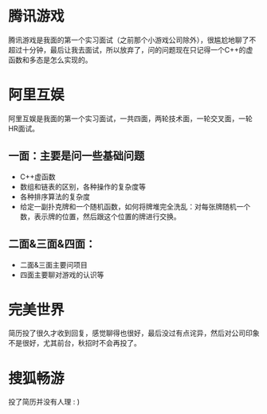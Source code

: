 # 腾讯游戏

腾讯游戏是我面的第一个实习面试（之前那个小游戏公司除外），很尴尬地聊了不超过十分钟，最后让我去面试，所以放弃了，问的问题现在只记得一个C++的虚函数和多态是怎么实现的。

# 阿里互娱

阿里互娱是我面的第一个实习面试，一共四面，两轮技术面，一轮交叉面，一轮HR面试。

## 一面：主要是问一些基础问题

- C++虚函数
- 数组和链表的区别，各种操作的复杂度等
- 各种排序算法的复杂度
- 给定一副扑克牌和一个随机函数，如何将牌堆完全洗乱：对每张牌随机一个数，表示牌的位置，然后跟这个位置的牌进行交换。

## 二面&三面&四面：

- 二面&三面主要问项目
- 四面主要聊对游戏的认识等

# 完美世界

简历投了很久才收到回复，感觉聊得也很好，最后没过有点诧异，然后对公司印象不是很好，尤其前台，秋招时不会再投了。

# 搜狐畅游

投了简历并没有人理 : )

